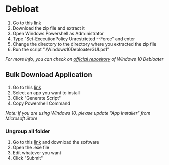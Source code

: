 # Debloat
1) Go to this [link](https://github.com/Sycnex/Windows10Debloater)
2) Download the zip file and extract it
3) Open Windows Powershell as Administrator
4) Type "Set-ExecutionPolicy Unrestricted --Force" and enter
5) Change the directory to the directory where you extracted the zip file
6) Run the script ".\Windows10DebloaterGUI.ps1"

*For more info, you can check on [official repository](https://github.com/Sycnex/Windows10Debloater) of Windows 10 Debloater*

## Bulk Download Application
1) Go to this [link](https://winstall.app/)
2) Select an app you want to install
3) Click "Generate Script"
4) Copy Powershell Command

*Note: If you are using Windows 10, please update "App Installer" from Microsoft Store* 

### Ungroup all folder
1) Go to this [link](https://lesferch.github.io/WinSetView/) and download the software
2) Open the .exe file
3) Edit whatever you want
4) Click "Submit"
